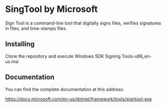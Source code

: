 # SingTool by Microsoft

Sign Tool is a command-line tool that digitally signs files, verifies signatures in files, and time-stamps files.

## Installing

Clone the repository and execute Windows SDK Signing Tools-x86_en-us.msi

## Documentation

You can find the complete documentation at this address:

https://docs.microsoft.com/en-us/dotnet/framework/tools/signtool-exe